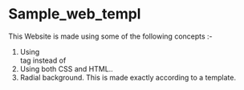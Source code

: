 # Sample_web_templ


This Website is made using some of the following concepts :-
1. Using <div> tag instead of <table>
2. Using both CSS and HTML..
3. Radial background.
This is made exactly according to a template.
